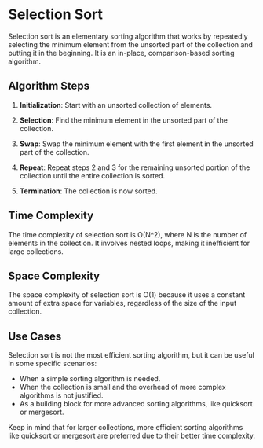# Selection Sort

Selection sort is an elementary sorting algorithm that works by repeatedly selecting the minimum element from the unsorted part of the collection and putting it in the beginning. It is an in-place, comparison-based sorting algorithm.

## Algorithm Steps

1. **Initialization**: Start with an unsorted collection of elements.

2. **Selection**: Find the minimum element in the unsorted part of the collection.

3. **Swap**: Swap the minimum element with the first element in the unsorted part of the collection.

4. **Repeat**: Repeat steps 2 and 3 for the remaining unsorted portion of the collection until the entire collection is sorted.

5. **Termination**: The collection is now sorted.

## Time Complexity

The time complexity of selection sort is O(N^2), where N is the number of elements in the collection. It involves nested loops, making it inefficient for large collections. 

## Space Complexity

The space complexity of selection sort is O(1) because it uses a constant amount of extra space for variables, regardless of the size of the input collection.

## Use Cases

Selection sort is not the most efficient sorting algorithm, but it can be useful in some specific scenarios:

- When a simple sorting algorithm is needed.
- When the collection is small and the overhead of more complex algorithms is not justified.
- As a building block for more advanced sorting algorithms, like quicksort or mergesort.

Keep in mind that for larger collections, more efficient sorting algorithms like quicksort or mergesort are preferred due to their better time complexity.